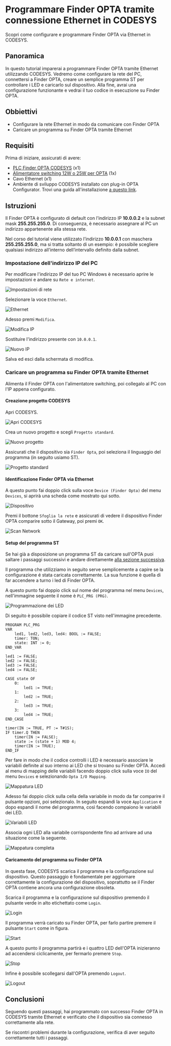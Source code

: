 # Programmare Finder OPTA tramite connessione Ethernet in CODESYS

Scopri come configurare e programmare Finder OPTA via Ethernet in CODESYS.

## Panoramica

In questo tutorial imparerai a programmare Finder OPTA tramite Ethernet utilizzando CODESYS. Vedremo come configurare la rete del
PC, connettersi a Finder OPTA, creare un semplice programma ST per controllare i LED e caricarlo sul dispositivo. Alla fine, avrai una
configurazione funzionante e vedrai il tuo codice in esecuzione su Finder OPTA.

## Obbiettivi

- Configurare la rete Ethernet in modo da comunicare con Finder OPTA
- Caricare un programma su Finder OPTA tramite Ethernet

## Requisiti

Prima di iniziare, assicurati di avere:

- [PLC Finder OPTA CODESYS](https://opta.findernet.com/it/codesys) (x1)
- [Alimentatore switching 12W o 25W per OPTA](https://opta.findernet.com/it/codesys#moduli-espansione) (1x)
- Cavo Ethernet (x1)
- Ambiente di sviluppo CODESYS installato con plug-in OPTA Configurator. Trovi una guida all'installazione [a questo link](https://opta.findernet.com/it/tutorial/codesys-plugin-tutorial).

## Istruzioni

Il Finder OPTA è configurato di default con l’indirizzo IP **10.0.0.2** e la subnet mask **255.255.255.0**. Di conseguenza, è
necessario assegnare al PC un indirizzo appartenente alla stessa rete.

Nel corso del tutorial viene utilizzato l’indirizzo **10.0.0.1** con maschera **255.255.255.0**, ma si tratta soltanto di un
esempio: è possibile scegliere qualsiasi indirizzo all’interno dell’intervallo definito dalla subnet.

### Impostazione dell'indirizzo IP del PC

Per modificare l'indirizzo IP del tuo PC Windows è necessario aprire le impostazioni e andare su `Rete e internet`.

![Impostazioni di rete](assets/it/set-ip-address-windows/01-settings-network.png)

Selezionare la voce `Ethernet`.

![Ethernet](assets/it/set-ip-address-windows/02-ethernet.png)

Adesso premi `Modifica`.

![Modifica IP](assets/it/set-ip-address-windows/03-edit-ip-address.png)

Sostituire l'indirizzo presente con `10.0.0.1`.

![Nuovo IP](assets/it/set-ip-address-windows/04-new-ip-address.png)

Salva ed esci dalla schermata di modifica.

### Caricare un programma su Finder OPTA tramite Ethernet

Alimenta il Finder OPTA con l'alimentatore switching, poi collegalo al PC con l'IP appena configurato.

#### Creazione progetto CODESYS

Apri CODESYS.

![Apri CODESYS](assets/it/01-welcome.png)

Crea un nuovo progetto e scegli `Progetto standard`.

![Nuovo progetto](assets/it/02-new-project.png)

Assicurati che il dispositivo sia `Finder Opta`, poi seleziona il linguaggio del programma (in seguito usiamo ST).

![Progetto standard](assets/it/03-standard-project.png)

#### Identificazione Finder OPTA via Ethernet

A questo punto fai doppio click sulla voce `Device (Finder Opta)` del menu `Devices`, si aprirà una scheda come mostrato qui sotto.

![Dispositivo](assets/it/04-device.png)

Premi il bottone `Sfoglia la rete` e assicurati di vedere il dispositivo Finder OPTA comparire sotto il Gateway, poi premi `OK`.

![Scan Network](assets/it/05-scan-network.png)

#### Setup del programma ST

Se hai già a disposizione un programma ST da caricare sull'OPTA puoi saltare i passaggi successivi e andare direttamente [alla
sezione successiva](#caricamento-del-programma-su-finder-opta).

Il programma che utilizziamo in seguito serve semplicemente a capire se la configurazione é stata caricata correttamente. La sua
funzione è quella di far accendere a turno i led di Finder OPTA.

A questo punto fai doppio click sul nome del programma nel menu `Devices`, nell'immagine seguente il nome è `PLC_PRG (PRG)`.

![Programmazione dei LED](assets/it/06-led-program.png)

Di seguito è possibile copiare il codice ST visto nell'immagine precedente.

```st
PROGRAM PLC_PRG
VAR
    led1, led2, led3, led4: BOOL := FALSE;
    timer: TON;
    state: INT := 0;
END_VAR

led1 := FALSE;
led2 := FALSE;
led3 := FALSE;
led4 := FALSE;

CASE state OF
    0: 
        led1 := TRUE;
    1: 
        led2 := TRUE;
    2: 
        led3 := TRUE;
    3: 
        led4 := TRUE;
END_CASE

timer(IN := TRUE, PT := T#1S);
IF timer.Q THEN
    timer(IN := FALSE);
    state := (state + 1) MOD 4;
    timer(IN := TRUE);
END_IF
```

Per fare in modo che il codice controlli i LED è necessario associare le variabili definite al suo interno ai LED che si trovano
su Finder OPTA. Accedi al menu di mapping delle variabili facendo doppio click sulla voce `IO` del menu `Devices` e selezionando
`Opta I/O Mapping`.

![Mappatura LED](assets/it/07-led-mapping.png)

Adesso fai doppio click sulla cella della variabile in modo da far comparire il pulsante opzioni, poi selezionalo. In seguito
espandi la voce `Application` e dopo espandi il nome del programma, così facendo compaiono le variabili dei LED.

![Variabili LED](assets/it/08-led-variables.png)

Associa ogni LED alla variabile corrispondente fino ad arrivare ad una situazione come la seguente.

![Mappatura completa](assets/it/09-mapping-complete.png)

#### Caricamento del programma su Finder OPTA

In questa fase, CODESYS scarica il programma e la configurazione sul dispositivo. Questo passaggio è fondamentale per aggiornare
correttamente la configurazione del dispositivo, soprattutto se il Finder OPTA contiene ancora una configurazione obsoleta.

Scarica il programma e la configurazione sul dispositivo premendo il pulsante verde in alto etichettato come
`Login`.

![Login](assets/it/10-login.png)

Il programma verrà caricato su Finder OPTA, per farlo partire premere il pulsante `Start` come in figura.

![Start](assets/it/11-start.png)

A questo punto il programma partirà e i quattro LED dell'OPTA inizieranno ad accendersi ciclicamente, per fermarlo premere `Stop`.

![Stop](assets/it/12-stop.png)

Infine è possibile scollegarsi dall'OPTA premendo `Logout`.

![Logout](assets/it/13-logout.png)

## Conclusioni

Seguendo questi passaggi, hai programmato con successo Finder OPTA in CODESYS tramite Ethernet e verificato che il dispositivo sia
connesso correttamente alla rete.

Se riscontri problemi durante la configurazione, verifica di aver seguito correttamente tutti i passaggi.

<!-- Inserire informazioni di contatto per supporto -->